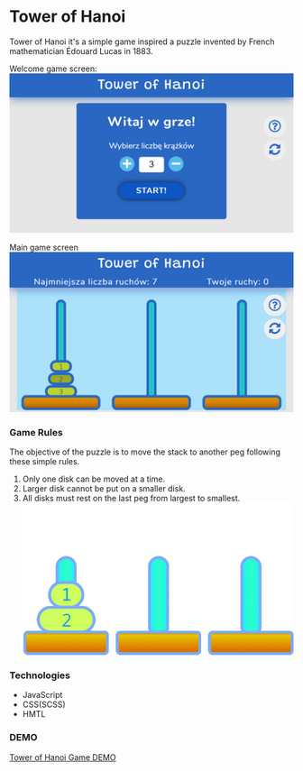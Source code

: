 # Tower of Hanoi 
 Tower of Hanoi it's a simple game inspired a puzzle invented by French mathematician Édouard Lucas in 1883.
 
 Welcome game screen: 
 ![Image of screen game](src/img/Tower-of-Hanoi_iPhone-5_SE.png)
 
 
 Main game screen 
![Image of screen game](src/img/Tower-of-Hanoi-2_iPhone-5_SE.png)

### Game Rules
The objective of the puzzle is to move the stack to another peg following these simple rules.

1. Only one disk can be moved at a time.
2. Larger disk cannot be put on a smaller disk.
3. All disks must rest on the last peg from largest to smallest.
![Image of game rules](src/img/TowerOfHanoi.gif)
 
### Technologies

- JavaScript
- CSS(SCSS)
- HMTL

### DEMO
[Tower of Hanoi Game DEMO](https://erykfryderyk.github.io/Tower-of-Hanoi-Game/)
